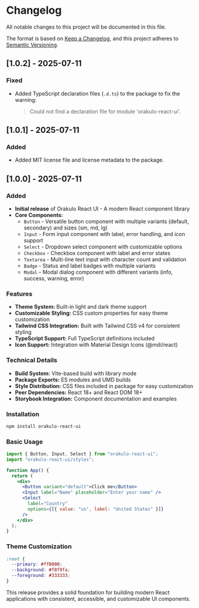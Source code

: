 # Changelog

All notable changes to this project will be documented in this file.

The format is based on [Keep a Changelog](https://keepachangelog.com/en/1.0.0/),
and this project adheres to [Semantic Versioning](https://semver.org/spec/v2.0.0.html).

## [1.0.2] - 2025-07-11

### Fixed
- Added TypeScript declaration files (`.d.ts`) to the package to fix the warning:
  > Could not find a declaration file for module 'orakulo-react-ui'.

## [1.0.1] - 2025-07-11

### Added
- Added MIT license file and license metadata to the package.

## [1.0.0] - 2025-07-11

### Added

- **Initial release** of Orakulo React UI - A modern React component library
- **Core Components:**
  - `Button` - Versatile button component with multiple variants (default, secondary) and sizes (sm, md, lg)
  - `Input` - Form input component with label, error handling, and icon support
  - `Select` - Dropdown select component with customizable options
  - `Checkbox` - Checkbox component with label and error states
  - `Textarea` - Multi-line text input with character count and validation
  - `Badge` - Status and label badges with multiple variants
  - `Modal` - Modal dialog component with different variants (info, success, warning, error)

### Features

- **Theme System:** Built-in light and dark theme support
- **Customizable Styling:** CSS custom properties for easy theme customization
- **Tailwind CSS Integration:** Built with Tailwind CSS v4 for consistent styling
- **TypeScript Support:** Full TypeScript definitions included
- **Icon Support:** Integration with Material Design Icons (@mdi/react)

### Technical Details

- **Build System:** Vite-based build with library mode
- **Package Exports:** ES modules and UMD builds
- **Style Distribution:** CSS files included in package for easy customization
- **Peer Dependencies:** React 18+ and React DOM 18+
- **Storybook Integration:** Component documentation and examples

### Installation

```bash
npm install orakulo-react-ui
```

### Basic Usage

```jsx
import { Button, Input, Select } from "orakulo-react-ui";
import "orakulo-react-ui/styles";

function App() {
  return (
    <div>
      <Button variant="default">Click me</Button>
      <Input label="Name" placeholder="Enter your name" />
      <Select
        label="Country"
        options={[{ value: "us", label: "United States" }]}
      />
    </div>
  );
}
```

### Theme Customization

```css
:root {
  --primary: #ff0000;
  --background: #f8f9fa;
  --foreground: #333333;
}
```

This release provides a solid foundation for building modern React applications with consistent, accessible, and customizable UI components.
